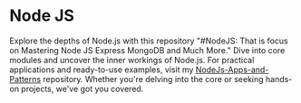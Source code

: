 # Node JS

Explore the depths of Node.js with this repository "#NodeJS: That is focus on Mastering Node JS Express MongoDB and Much More." Dive into core modules and uncover the inner workings of Node.js. For practical applications and ready-to-use examples, visit my [NodeJs-Apps-and-Patterns](https://github.com/HaitheMS/NodeJs-Apps-and-Patterns) repository. Whether you're delving into the core or seeking hands-on projects, we've got you covered.
